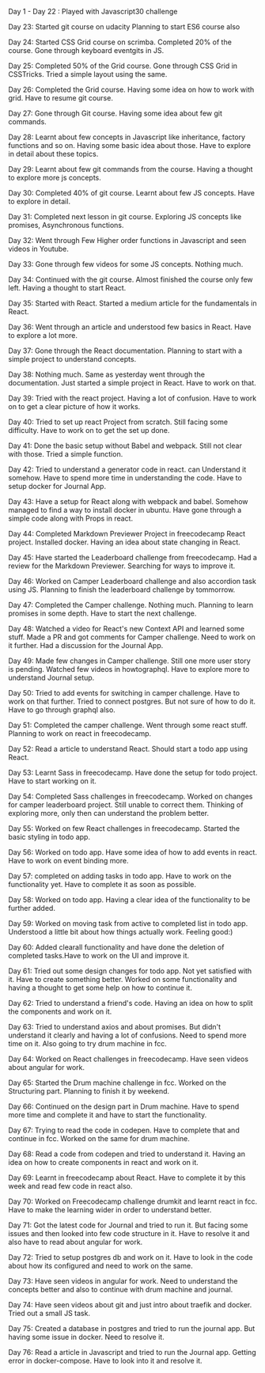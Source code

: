 Day 1 - Day 22 :
Played with Javascript30 challenge

Day 23:
Started git course on udacity
Planning to start ES6 course also

Day 24:
Started CSS Grid course on scrimba. Completed 20% of the course. Gone through keyboard eventgits in JS.

Day 25:
Completed 50% of the Grid course. Gone through CSS Grid in CSSTricks. Tried a simple layout using the same.

Day 26:
Completed the Grid course. Having some idea on how to work with grid. Have to resume git course.

Day 27:
Gone through Git course. Having some idea about few git commands.

Day 28:
Learnt about few concepts in Javascript like inheritance, factory functions and so on. Having some basic idea about those. Have to explore in detail about these topics.

Day 29:
Learnt about few git commands from the course. Having a thought to explore more js concepts.

Day 30:
Completed 40% of git course. Learnt about few JS concepts. Have to explore in detail.

Day 31:
Completed next lesson in git course. Exploring JS concepts like promises, Asynchronous functions.

Day 32:
Went through Few Higher order functions in Javascript and seen videos in Youtube.

Day 33:
Gone through few videos for some JS concepts. Nothing much.

Day 34:
Continued with the git course. Almost finished the course only few left. Having a thought to start React.

Day 35:
Started with React. Started a medium article for the fundamentals in React.

Day 36:
Went through an article and understood few basics in React. Have to explore a lot more. 

Day 37:
Gone through the React documentation. Planning to start with a simple project to understand concepts.

Day 38:
Nothing much. Same as yesterday went through the documentation. Just started a simple project in React. Have to work on that.

Day 39:
Tried with the react project. Having a lot of confusion. Have to work on to get a clear picture of how it works.

Day 40:
Tried to set up react Project from scratch. Still facing some difficulty. Have to work on to get the set up done.

Day 41:
Done the basic setup without Babel and webpack. Still not clear with those. Tried a simple function.

Day 42:
Tried to understand a generator code in react. can Understand it somehow. Have to spend more time in understanding the code. Have to setup docker for Journal App.

Day 43:
Have a setup for React along with webpack and babel. Somehow managed to find a way to install docker in ubuntu. Have gone through a simple code along with Props in react.

Day 44:
Completed Markdown Previewer Project in freecodecamp React project. Installed docker. Having an idea about state changing in React.

Day 45:
Have started the Leaderboard challenge from freecodecamp. Had a review for the Markdown Previewer. Searching for ways to improve it.

Day 46:
Worked on Camper Leaderboard challenge and also accordion task using JS. Planning to finish the leaderboard challenge by tommorrow.

Day 47:
Completed the Camper challenge. Nothing much. Planning to learn promises in some depth. Have to start the next challenge.

Day 48:
Watched a video for React's new Context API and learned some stuff. Made a PR and got comments for Camper challenge. Need to work on it further. Had a discussion for the Journal App.

Day 49:
Made few changes in Camper challenge. Still one more user story is pending. Watched few videos in howtographql. Have to explore more to understand Journal setup.

Day 50:
Tried to add events for switching in camper challenge. Have to work on that further. Tried to connect postgres. But not sure of how to do it. Have to go through graphql also.

Day 51:
Completed the camper challenge. Went through some react stuff. Planning to work on react in freecodecamp.

Day 52:
Read a article to understand React. Should start a todo app using React.

Day 53:
Learnt Sass in freecodecamp. Have done the setup for todo project. Have to start working on it.

Day 54:
Completed Sass challenges in freecodecamp. Worked on changes for camper leaderboard project. Still unable to correct them. Thinking of exploring more, only then can understand the problem better.

Day 55:
Worked on few React challenges in freecodecamp. Started the basic styling in todo app.

Day 56:
Worked on todo app. Have some idea of how to add events in react. Have to work on event binding more.

Day 57:
completed on adding tasks in todo app. Have to work on the functionality yet. Have to complete it as soon as possible.

Day 58:
Worked on todo app. Having a clear idea of the functionality to be further added.

Day 59:
Worked on moving task from active to completed list in todo app. Understood a little bit about how things actually work. Feeling good:)

Day 60:
Added clearall functionality and have done the deletion of completed tasks.Have to work on the UI and improve it.

Day 61:
Tried out some design changes for todo app. Not yet satisfied with it. Have to create something better. Worked on some functionality and having a thought to get some help on how to continue it.

Day 62:
Tried to understand a friend's code. Having an idea on how to split the components and work on it.

Day 63:
Tried to understand axios and about promises. But didn't understand it clearly and having a lot of confusions. Need to spend more time on it. Also going to try drum machine in fcc.

Day 64:
Worked on React challenges in freecodecamp. Have seen videos about angular for work.

Day 65:
Started the Drum machine challenge in fcc. Worked on the Structuring part. Planning to finish it by weekend.

Day 66:
Continued on the design part in Drum machine. Have to spend more time and complete it and have to start the functionality.

Day 67:
Trying to read the code in codepen. Have to complete that and continue in fcc. Worked on the same for drum machine.

Day 68:
Read a code from codepen and tried to understand it. Having an idea on how to create components in react and work on it.

Day 69:
Learnt in freecodecamp about React. Have to complete it by this week and read few code in react also.

Day 70:
Worked on Freecodecamp challenge drumkit and learnt react in fcc. Have to make the learning wider in order to understand better.

Day 71:
Got the latest code for Journal and tried to run it. But facing some issues and then looked into few code structure in it. Have to resolve it and also have to read about angular for work.

Day 72:
Tried to setup postgres db and work on it. Have to look in the code about how its configured and need to work on the same.

Day 73:
Have seen videos in angular for work. Need to understand the concepts better and also to continue with drum machine and journal.

Day 74:
Have seen videos about git and just intro about traefik and docker. Tried out a small JS task.

Day 75:
Created a database in postgres and tried to run the journal app. But having some issue in docker. Need to resolve it.

Day 76:
Read a article in Javascript and tried to run the Journal app. Getting error in docker-compose. Have to look into it and resolve it.